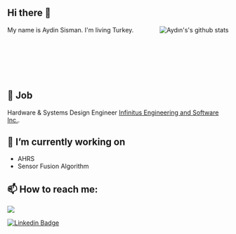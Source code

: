 ## Hi there 👋

<img align="right" src="https://github-readme-stats.vercel.app/api?username=aydnssman&show_icons=true&theme=synthwave" alt="Aydın's's github stats" /></a>
My name is Aydin Sisman. I'm living Turkey.

</br></br></br></br></br>

💼 Job
---
Hardware & Systems Design Engineer [Infinitus Engineering and Software Inc.](https://www.linkedin.com/company/infinitus-engineering-and-software-inc/).

🔭 I’m currently working on
---
- AHRS
- Sensor Fusion Algorithm


📫 How to reach me:
---
<a href="mailto:aydnssman@gmail.com?"><img src="https://img.shields.io/badge/mail-%23DD0031.svg?&style=for-the-badge&logo=yandex&logoColor=white"/></a>

[![Linkedin Badge](https://img.shields.io/badge/linkedin-blue?style=for-the-badge&logo=linkedin)](https://https://www.linkedin.com/in/aydın-şişman-04692a72/)

<!---
aydnssman/aydnssman is a ✨ special ✨ repository because its `README.md` (this file) appears on your GitHub profile.
You can click the Preview link to take a look at your changes.

- 👋 Hi, I’m @aydnssman
- 👀 I’m interested in ...
- 🌱 I’m currently learning ...
- 💞️ I’m looking to collaborate on ...
- 📫 How to reach me ...

--->
